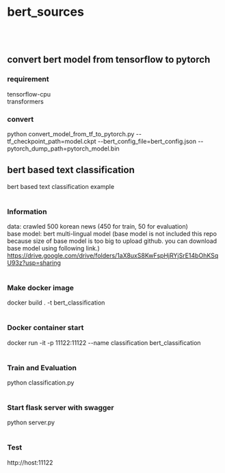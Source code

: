 # bert_sources
<br>
<br>

## convert bert model from tensorflow to pytorch

### requirement
tensorflow-cpu <br>
transformers

### convert
python convert_model_from_tf_to_pytorch.py --tf_checkpoint_path=model.ckpt --bert_config_file=bert_config.json --pytorch_dump_path=pytorch_model.bin 
<br>

## bert based text classification
bert based text classification example <br><br>

### Information
data: crawled 500 korean news (450 for train, 50 for evaluation) <br>
base model: bert multi-lingual model (base model is not included this repo because size of base model is too big to upload github. you can download base model using following link.)
https://drive.google.com/drive/folders/1aX8uxS8KwFspHjRYjSrE14bOhKSqU93z?usp=sharing <br><br>

### Make docker image
docker build . -t bert_classification <br><br>

### Docker container start
docker run -it -p 11122:11122 --name classification bert_classification <br><br>

### Train and Evaluation
python classification.py <br><br>

### Start flask server with swagger
python server.py <br><br>

### Test
http://host:11122

